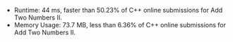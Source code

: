 * Runtime: 44 ms, faster than 50.23% of C++ online submissions for Add Two Numbers II.
* Memory Usage: 73.7 MB, less than 6.36% of C++ online submissions for Add Two Numbers II.
